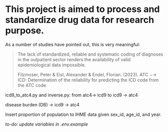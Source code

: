# This project is aimed to process and standardize drug data for research purpose.
As a number of studies have pointed out, this is very meaningful:
> The lack of standardized, reliable and systematic coding of diagnoses in the outpatient
> sector renders the availability of valid epidemiological data impossible. 
> 
> Filzmoser, Peter & Eisl, Alexander & Endel, Florian. (2023). ATC −→ ICD: Determination of the reliability for predicting the ICD code from the ATC code. 

icd9_to_atc4.py and inverse.py: from atc4-> icd9 to icd9 -> atc4

disease burden (DB) -> icd9 -> atc4


Insert proportion of population to IHME data given sex_id, age_id, and year.


*to-do: update variables in .env.example*